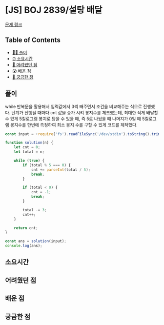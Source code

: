 <!-- 제목으로 다음과 같은 내용으로 작성해주세요 ! -->
<!-- 📚 언어 : e.g. Javascript -> [JS], Python -> [Python]  -->
<!-- 📕 백준 : BOJ 문제번호/문제제목 e.g. BOJ 2577/숫자의 개수 -->
<!-- 📗 프로그래머스 : PRO 문제번호/문제제목 e.g. PRO 120812/최빈값 구하기 -->
<!-- 💁🏻 백준허브를 사용하시면 프로그래머스의 문제번호도 확인하실 수 있습니다 -->

# [JS] BOJ 2839/설탕 배달

<!-- 아래에 # 을 지우고 문제 링크를 입력해주세요 ! -->

[문제 링크](https://www.acmicpc.net/problem/2839)

## Table of Contents

-   [✍🏻 풀이](#풀이)
-   [⏰ 소요시간](#소요시간)
-   [🫠 어려웠던 점](#어려웠던-점)
-   [😮 배운 점](#배운-점)
-   [🤔 궁금한 점](#궁금한-점)

## 풀이

<!-- ```옆에 사용하는 언어를 기입하세요 e.g. javascript, python -->

while 반복문을 활용해서 입력값에서 3씩 빼주면서 조건을 비교해주는 식으로 진행했다.
단계가 진행될 때마다 cnt 값을 증가 시켜 봉지수를 체크했는데, 최대한 적게 배달할 수 있게 5킬로그램 봉지로 담을 수 있을 때, 즉 5로 나눴을 때 나머지가 0일 때 5킬로그램 봉지수를 한번에 측정하여 최소 봉지 수를 구할 수 있게 코드를 제작했다.

```javascript
const input = +require('fs').readFileSync('/dev/stdin').toString().trim();

function solution(n) {
    let cnt = 0;
    let total = n;

    while (true) {
        if (total % 5 === 0) {
            cnt += parseInt(total / 5);
            break;
        }

        if (total < 0) {
            cnt = -1;
            break;
        }

        total -= 3;
        cnt++;
    }

    return cnt;
}

const ans = solution(input);
console.log(ans);
```

## 소요시간

## 어려웠던 점

## 배운 점

## 궁금한 점
